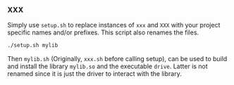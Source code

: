 ### XXX

Simply use `setup.sh` to replace instances of `xxx` and `XXX` with your
project specific names and/or prefixes. This script also renames the files.

```sh
./setup.sh mylib
```

Then `mylib.sh` (Originally, `xxx.sh` before calling setup), can be used to
build and install the library `mylib.so` and the executable `drive`. Latter
is not renamed since it is just the driver to interact with the library.
